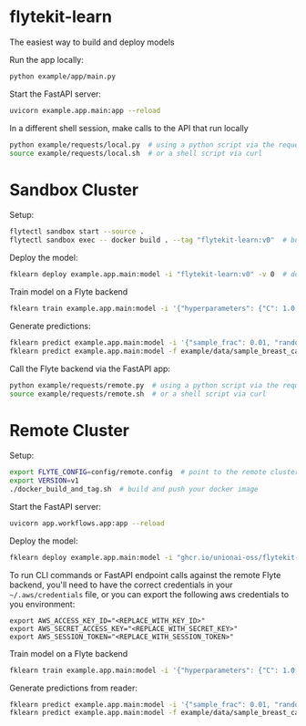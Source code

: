 # flytekit-learn

The easiest way to build and deploy models

Run the app locally:

```bash
python example/app/main.py
```

Start the FastAPI server:

```bash
uvicorn example.app.main:app --reload
```

In a different shell session, make calls to the API that run locally

```bash
python example/requests/local.py  # using a python script via the requests library
source example/requests/local.sh  # or a shell script via curl
```

# Sandbox Cluster

Setup:

```bash
flytectl sandbox start --source .
flytectl sandbox exec -- docker build . --tag "flytekit-learn:v0"  # build app container on sandbox
```

Deploy the model:

```bash
fklearn deploy example.app.main:model -i "flytekit-learn:v0" -v 0  # deploy flytekit-learn model
```

Train model on a Flyte backend

```bash
fklearn train example.app.main:model -i '{"hyperparameters": {"C": 1.0, "max_iter": 1000}, "sample_frac": 1.0, "random_state": 123}'
```

Generate predictions:

```bash
fklearn predict example.app.main:model -i '{"sample_frac": 0.01, "random_state": 123}'  # from the reader
fklearn predict example.app.main:model -f example/data/sample_breast_cancer_data.json  # or with json data
```

Call the Flyte backend via the FastAPI app:

```bash
python example/requests/remote.py  # using a python script via the requests library
source example/requests/remote.sh  # or a shell script via curl
```

# Remote Cluster

Setup:

```bash
export FLYTE_CONFIG=config/remote.config  # point to the remote cluster
export VERSION=v1
./docker_build_and_tag.sh  # build and push your docker image
```

Start the FastAPI server:

```bash
uvicorn app.workflows.app:app --reload
```

Deploy the model:

```bash
fklearn deploy example.app.main:model -i "ghcr.io/unionai-oss/flytekit-learn:$VERSION" -v $VERSION
```

To run CLI commands or FastAPI endpoint calls against the remote Flyte backend, you'll need
to have the correct credentials in your `~/.aws/credentials` file, or you can export the following aws
credentials to you environment:

```
export AWS_ACCESS_KEY_ID="<REPLACE_WITH_KEY_ID>"
export AWS_SECRET_ACCESS_KEY="<REPLACE_WITH_SECRET_KEY>"
export AWS_SESSION_TOKEN="<REPLACE_WITH_SESSION_TOKEN>"
```

Train model on a Flyte backend

```bash
fklearn train example.app.main:model -i '{"hyperparameters": {"C": 1.0, "max_iter": 1000}, "sample_frac": 1.0, "random_state": 123}'
```

Generate predictions from reader:

```bash
fklearn predict example.app.main:model -i '{"sample_frac": 0.01, "random_state": 123}'  # from the reader
fklearn predict example.app.main:model -f example/data/sample_breast_cancer_data.json  # or with json data
```

